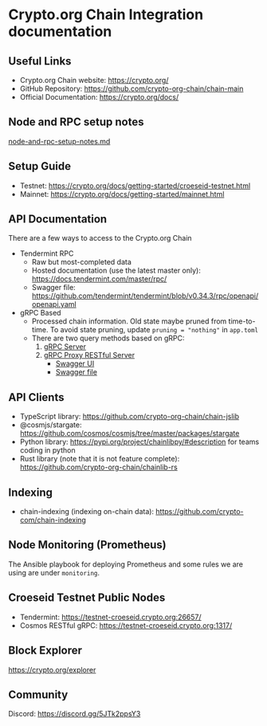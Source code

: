 # Crypto.org Chain Integration documentation

## Useful Links

- Crypto.org Chain website: https://crypto.org/
- GitHub Repository: https://github.com/crypto-org-chain/chain-main
- Official Documentation: https://crypto.org/docs/

## Node and RPC setup notes

[node-and-rpc-setup-notes.md](./node-and-rpc-setup-notes.md)

## Setup Guide

- Testnet: https://crypto.org/docs/getting-started/croeseid-testnet.html
- Mainnet: https://crypto.org/docs/getting-started/mainnet.html

## API Documentation

There are a few ways to access to the Crypto.org Chain

- Tendermint RPC
    - Raw but most-completed data
    - Hosted documentation (use the latest master only): https://docs.tendermint.com/master/rpc/
    - Swagger file: https://github.com/tendermint/tendermint/blob/v0.34.3/rpc/openapi/openapi.yaml
- gRPC Based
    - Processed chain information. Old state maybe pruned from time-to-time. To avoid state pruning, update `pruning = "nothing"` in `app.toml`
    - There are two query methods based on gRPC:
        1. [gRPC Server](./grpc/README.md)
        2. [gRPC Proxy RESTful Server](./grpc-proxy-rest/README.md)
            - [Swagger UI](https://cosmos.network/rpc)
            - [Swagger file](./grpc-proxy-rest/swagger.yml)

## API Clients

- TypeScript library: https://github.com/crypto-org-chain/chain-jslib
- @cosmjs/stargate: https://github.com/cosmos/cosmjs/tree/master/packages/stargate
- Python library: https://pypi.org/project/chainlibpy/#description for teams coding in python
- Rust library (note that it is not feature complete): https://github.com/crypto-org-chain/chainlib-rs

## Indexing

- chain-indexing (indexing on-chain data): https://github.com/crypto-com/chain-indexing

## Node Monitoring (Prometheus)

The Ansible playbook for deploying Prometheus and some rules we are using are under `monitoring`.

## Croeseid Testnet Public Nodes

- Tendermint: https://testnet-croeseid.crypto.org:26657/
- Cosmos RESTful gRPC: https://testnet-croeseid.crypto.org:1317/

## Block Explorer

https://crypto.org/explorer

## Community

Discord: https://discord.gg/5JTk2ppsY3
